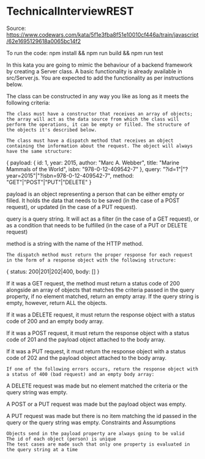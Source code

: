 # TechnicalInterviewREST

Source: https://www.codewars.com/kata/5f1e3fba8f51e10010cf446a/train/javascript/62e1695129618a0065bc14f2

To run the code:
npm install && npm run build && npm run test

In this kata you are going to mimic the behaviour of a backend framework by creating a Server class. A basic functionality is already available in src/Server.js. You are expected to add the functionality as per instructions below.

The class can be constructed in any way you like as long as it meets the following criteria:

    The class must have a constructor that receives an array of objects; the array will act as the data source from which the class will perform the operations, it can be empty or filled. The structure of the objects it's described below.

    The class must have a dispatch method that receives an object containing the information about the request. The object will always have the same structure:

{
  payload: {
    id: 1,
    year: 2015,
    author: "Marc A. Webber",
    title: "Marine Mammals of the World",
    isbn: "978-0-12-409542-7"
  },
  query: "?id=1"|"?year=2015"|"?isbn=978-0-12-409542-7",
  method: "GET"|"POST"|"PUT"|"DELETE"
}

payload is an object representing a person that can be either empty or filled. It holds the data that needs to be saved (in the case of a POST request), or updated (in the case of a PUT request).

query is a query string. It will act as a filter (in the case of a GET request), or as a condition that needs to be fulfilled (in the case of a PUT or DELETE request)

method is a string with the name of the HTTP method.

    The dispatch method must return the proper response for each request in the form of a response object with the following structure:

{
  status: 200|201|202|400,
  body: []
}

If it was a GET request, the method must return a status code of 200 alongside an array of objects that matches the criteria passed in the query property, if no element matched, return an empty array. If the query string is empty, however, return ALL the objects.

If it was a DELETE request, it must return the response object with a status code of 200 and an empty body array.

If it was a POST request, it must return the response object with a status code of 201 and the payload object attached to the body array.

If it was a PUT request, it must return the response object with a status code of 202 and the payload object attached to the body array.

    If one of the following errors occurs, return the response object with a status of 400 (bad request) and an empty body array:

A DELETE request was made but no element matched the criteria or the query string was empty.

A POST or a PUT request was made but the payload object was empty.

A PUT request was made but there is no item matching the id passed in the query or the query string was empty.
Constraints and Assumptions

    Objects send in the payload property are always going to be valid
    The id of each object (person) is unique
    The test cases are made such that only one property is evaluated in the query string at a time
